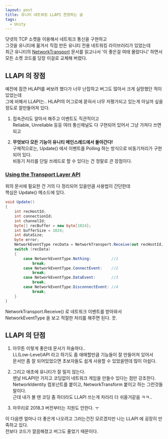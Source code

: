 ```yaml
---
layout: post
title: 유니티 네트워킹 LLAPI 찬양하는 글
tags:
  - Unity
---
```


닷넷의 TCP 소켓을 이용해서 네트워크 통신을 구현하고  
그것을 유니티에 옮겨서 직접 만든 유니티 전용 네트워킹 라이브러리가 있었는데  
최근 유니티의 [NetworkTransport](https://docs.unity3d.com/2018.2/Documentation/ScriptReference/Networking.NetworkTransport.html) 문서를 읽고나서 '이 좋은걸 여태 몰랐다니' 하면서  
모든 소켓 코드를 당장 이걸로 교체해 버렸다. 

## LLAPI 의 장점
예전에 잠깐 HLAPI를 써보려 했다가 너무 난잡하고 버그도 많아서 크게 실망했던 적이 있었는데  
그에 비해서 LLAPI는.. HLAPI의 어그로에 묻혀서 너무 저평가되고 있는게 아닐까 싶을정도로 잘만들어져 있다.  
1. 접속관리도 알아서 해주고 이벤트도 직관적이고  
Reliable, Unreliable 등등 여러 통신채널도 다 구현되어 있어서 그냥 가져다 쓰면 되고

2. **무엇보다 모든 기능이 유니티 메인스레드에서 돌아간다!**  
구체적으로는, Update() 에서 이벤트를 Polling 하는 방식으로 비동기처리가 구현되어 있다.  
비동기 처리를 단일 쓰레드로 할 수 있다는 건 정말로 큰 장점이다.  

### [Using the Transport Layer API](http://stalhandske.dk/UnityDocs/Manual/UNetUsingTransport.html)  

위의 문서에 필요한 건 거의 다 정리되어 있을만큼 사용법이 간단한데  
핵심은 Update() 메소드에 있다.

```csharp
void Update()
{
    int recHostId; 
    int connectionId; 
    int channelId; 
    byte[] recBuffer = new byte[1024]; 
    int bufferSize = 1024;
    int dataSize;
    byte error;
    NetworkEventType recData = NetworkTransport.Receive(out recHostId, out connectionId, out channelId, recBuffer, bufferSize, out dataSize, out error);
    switch (recData)
    {
        case NetworkEventType.Nothing:         //1
            break;
        case NetworkEventType.ConnectEvent:    //2
            break;
        case NetworkEventType.DataEvent:       //3
            break;
        case NetworkEventType.DisconnectEvent: //4
            break;
    }
}
```

NetworkTransport.Receive() 로 네트워크 이벤트를 받아와서  
NetworkEventType 을 보고 적절한 처리를 해주면 된다. 끗.

## LLAPI 의 단점
1. 아무튼 이렇게 좋은데 문서가 허술하다..  
LL(Low-Level)API 라고 하기도 좀 애매할만큼 기능들이 잘 만들어져 있어서  
문서만 좀 잘 되어있었으면 초보자들도 쉽게 사용할 수 있었을텐데 많이 아쉽다.

2. 그리고 애초에 유니티가 잘 밀지 않는다.  
맨날 HLAPI만 가지고 코딩없이 네트워크 게임을 만들수 있다는 점만 강조한다.  
NetworkIdentity 컴포넌트를 붙이고, NetworkTransform  붙이고 하는 그런것들 말이다.  
근데 내가 볼 땐 코딩 좀 하더라도 LLAPI 쓰는게 차라리 더 쉬울거같음 ㅋㅋ..  

3. 마무리로 2018.3 버전부터는 지원도 안한다. ㅜ

이 다음엔 얼마나 더 좋은게 나오려고 그러는건진 모르겠지만 나는 LLAPI 에 굉장히 만족하고 있다.  
전보다 코드가 깔끔해졌고 버그도 줄었기 때문이다.  
